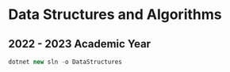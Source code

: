 # Data Structures and Algorithms
## 2022 - 2023 Academic Year

```csharp
dotnet new sln -o DataStructures
```

